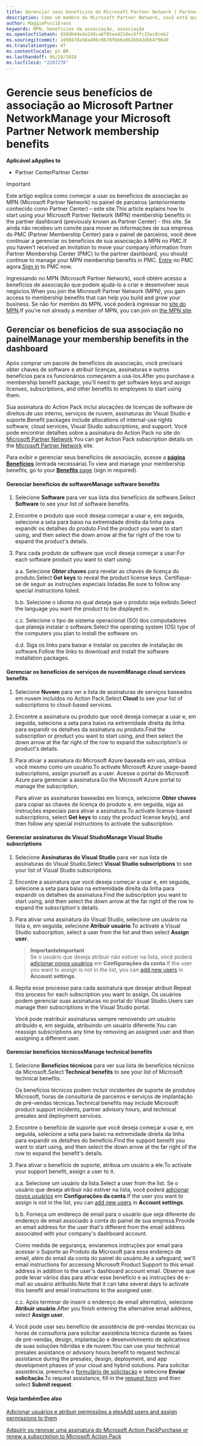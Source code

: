```yaml
---
title: Gerenciar seus benefícios do Microsoft Partner Network | Partner Center
description: Como um membro do Microsoft Partner Network, você está qualificado para comprar certos benefícios de associação. Explica como ativar e gerenciar seus benefícios de associação no painel de parceiros.
author: MaggiePucciEvans
keywords: MPN, benefícios da associação, associação
ms.openlocfilehash: 650db44e4a240ca8f05ea421dec6ffc15ec8ceb2
ms.sourcegitcommit: 2d90478a58a406c0b70fbb6a0b2bb42dbb4f9640
ms.translationtype: HT
ms.contentlocale: pt-BR
ms.lasthandoff: 06/28/2018
ms.locfileid: "2207276"
---
```

# <a name="manage-your-microsoft-partner-network-membership-benefits"></a><span data-ttu-id="4a1bd-105">Gerencie seus benefícios de associação ao Microsoft Partner Network</span><span class="sxs-lookup"><span data-stu-id="4a1bd-105">Manage your Microsoft Partner Network membership benefits</span></span>

**<span data-ttu-id="4a1bd-106">Aplicável a</span><span class="sxs-lookup"><span data-stu-id="4a1bd-106">Applies to</span></span>**

-  <span data-ttu-id="4a1bd-107">Partner Center</span><span class="sxs-lookup"><span data-stu-id="4a1bd-107">Partner Center</span></span>

>[!IMPORTANT]
><span data-ttu-id="4a1bd-108">Este artigo explica como começar a usar os benefícios de associação ao MPN (Microsoft Partner Network) no painel de parceiros (anteriormente conhecido como Partner Center) – este site.</span><span class="sxs-lookup"><span data-stu-id="4a1bd-108">This article explains how to start using your Microsoft Partner Network (MPN) membership benefits in the partner dashboard (previously known as Partner Center) - this site.</span></span> <span data-ttu-id="4a1bd-109">Se ainda não recebeu um convite para mover as informações de sua empresa do PMC (Partner Membership Center) para o painel de parceiros, você deve continuar a gerenciar os benefícios de sua associação à MPN no PMC.</span><span class="sxs-lookup"><span data-stu-id="4a1bd-109">If you haven't received an invitation to move your company information from Partner Membership Center (PMC) to the partner dashboard, you should continue to manage your MPN membership benefits in PMC.</span></span> <span data-ttu-id="4a1bd-110">[Entre](https://partner.microsoft.com/_login?authType=OpenIdConnect) no PMC agora.</span><span class="sxs-lookup"><span data-stu-id="4a1bd-110">[Sign in](https://partner.microsoft.com/_login?authType=OpenIdConnect) to PMC now.</span></span>   

<span data-ttu-id="4a1bd-111">Ingressando no MPN (Microsoft Partner Network), você obtém acesso a benefícios de associação que podem ajudá-lo a criar e desenvolver seus negócios.</span><span class="sxs-lookup"><span data-stu-id="4a1bd-111">When you join the Microsoft Partner Network (MPN), you gain access to membership benefits that can help you build and grow your business.</span></span> <span data-ttu-id="4a1bd-112">Se não for membro do MPN, você poderá ingressar no [site do MPN](https://partner.microsoft.com/membership).</span><span class="sxs-lookup"><span data-stu-id="4a1bd-112">If you're not already a member of MPN, you can join on [the MPN site](https://partner.microsoft.com/membership).</span></span>


## <a name="manage-your-membership-benefits-in-the-dashboard"></a><span data-ttu-id="4a1bd-113">Gerenciar os benefícios de sua associação no painel</span><span class="sxs-lookup"><span data-stu-id="4a1bd-113">Manage your membership benefits in the dashboard</span></span>

<span data-ttu-id="4a1bd-114">Após comprar um pacote de benefícios de associação, você precisará obter chaves de software e atribuir licenças, assinaturas e outros benefícios para os funcionários começarem a usá-los.</span><span class="sxs-lookup"><span data-stu-id="4a1bd-114">After you purchase a membership benefit package, you'll need to get software keys and assign licenses, subscriptions, and other benefits to employees to start using them.</span></span> 

<span data-ttu-id="4a1bd-115">Sua assinatura do Action Pack inclui alocações de licenças de software de direitos de uso interno, serviços de nuvem, assinaturas do Visual Studio e suporte.</span><span class="sxs-lookup"><span data-stu-id="4a1bd-115">Benefit packages include allocations of internal-use rights software, cloud services, Visual Studio subscriptions, and support.</span></span> <span data-ttu-id="4a1bd-116">Você pode encontrar detalhes sobre a assinatura do Action Pack no site do [Microsoft Partner Network](https://partner.microsoft.com/membership/internal-use-software).</span><span class="sxs-lookup"><span data-stu-id="4a1bd-116">You can get Action Pack subscription details on the [Microsoft Partner Network](https://partner.microsoft.com/membership/internal-use-software) site.</span></span>  

<span data-ttu-id="4a1bd-117">Para exibir e gerenciar seus benefícios de associação, acesse a [**página Benefícios**](https://partnercenter.microsoft.com/pcv/partnership/benefits) (entrada necessária).</span><span class="sxs-lookup"><span data-stu-id="4a1bd-117">To view and manage your membership benefits, go to your [**Benefits** page](https://partnercenter.microsoft.com/pcv/partnership/benefits) (sign in required).</span></span>

#### <a name="manage-software-benefits"></a><span data-ttu-id="4a1bd-118">Gerenciar benefícios de software</span><span class="sxs-lookup"><span data-stu-id="4a1bd-118">Manage software benefits</span></span>

1.  <span data-ttu-id="4a1bd-119">Selecione **Software** para ver sua lista dos benefícios de software.</span><span class="sxs-lookup"><span data-stu-id="4a1bd-119">Select **Software** to see your list of software benefits.</span></span> 

2.  <span data-ttu-id="4a1bd-120">Encontre o produto que você deseja começar a usar e, em seguida, selecione a seta para baixo na extremidade direita da linha para expandir os detalhes do produto.</span><span class="sxs-lookup"><span data-stu-id="4a1bd-120">Find the product you want to start using, and then select the down arrow at the far right of the row to expand the product's details.</span></span> 

3. <span data-ttu-id="4a1bd-121">Para cada produto de software que você deseja começar a usar:</span><span class="sxs-lookup"><span data-stu-id="4a1bd-121">For each software product you want to start using:</span></span>

    <span data-ttu-id="4a1bd-122">a.</span><span class="sxs-lookup"><span data-stu-id="4a1bd-122">a.</span></span> <span data-ttu-id="4a1bd-123">Selecione **Obter chaves** para revelar as chaves de licença do produto.</span><span class="sxs-lookup"><span data-stu-id="4a1bd-123">Select **Get keys** to reveal the product license keys.</span></span> <span data-ttu-id="4a1bd-124">Certifique-se de seguir as instruções especiais listadas.</span><span class="sxs-lookup"><span data-stu-id="4a1bd-124">Be sure to follow any special instructions listed.</span></span>

    <span data-ttu-id="4a1bd-125">b.</span><span class="sxs-lookup"><span data-stu-id="4a1bd-125">b.</span></span> <span data-ttu-id="4a1bd-126">Selecione o idioma no qual deseja que o produto seja exibido.</span><span class="sxs-lookup"><span data-stu-id="4a1bd-126">Select the language you want the product to be displayed in.</span></span>

    <span data-ttu-id="4a1bd-127">c.</span><span class="sxs-lookup"><span data-stu-id="4a1bd-127">c.</span></span> <span data-ttu-id="4a1bd-128">Selecione o tipo de sistema operacional (SO) dos computadores que planeja instalar o software.</span><span class="sxs-lookup"><span data-stu-id="4a1bd-128">Select the operating system (OS) type of the computers you plan to install the software on.</span></span>

    <span data-ttu-id="4a1bd-129">d.</span><span class="sxs-lookup"><span data-stu-id="4a1bd-129">d.</span></span> <span data-ttu-id="4a1bd-130">Siga os links para baixar e instalar os pacotes de instalação de software.</span><span class="sxs-lookup"><span data-stu-id="4a1bd-130">Follow the links to download and install the software installation packages.</span></span>


#### <a name="manage-cloud-services-benefits"></a><span data-ttu-id="4a1bd-131">Gerenciar os benefícios de serviços de nuvem</span><span class="sxs-lookup"><span data-stu-id="4a1bd-131">Manage cloud services benefits</span></span>

1. <span data-ttu-id="4a1bd-132">Selecione **Nuvem** para ver a lista de assinaturas de serviços baseados em nuvem incluídos no Action Pack.</span><span class="sxs-lookup"><span data-stu-id="4a1bd-132">Select **Cloud** to see your list of subscriptions to cloud-based services.</span></span>

2. <span data-ttu-id="4a1bd-133">Encontre a assinatura ou produto que você deseja começar a usar e, em seguida, selecione a seta para baixo na extremidade direita da linha para expandir os detalhes da assinatura ou produto.</span><span class="sxs-lookup"><span data-stu-id="4a1bd-133">Find the subscription or product you want to start using, and then select the down arrow at the far right of the row to expand the subscription's or product's details.</span></span> 

3. <span data-ttu-id="4a1bd-134">Para ativar a assinatura do Microsoft Azure baseada em uso, atribua você mesmo como um usuário.</span><span class="sxs-lookup"><span data-stu-id="4a1bd-134">To activate Microsoft Azure usage-based subscriptions, assign yourself as a user.</span></span> <span data-ttu-id="4a1bd-135">Acesse o portal do Microsoft Azure para gerenciar a assinatura.</span><span class="sxs-lookup"><span data-stu-id="4a1bd-135">Go the Microsoft Azure portal to manage the subscription.</span></span>

    <span data-ttu-id="4a1bd-136">Para ativar as assinaturas baseadas em licença, selecione **Obter chaves** para copiar as chaves de licença do produto e, em seguida, siga as instruções especiais para ativar a assinatura.</span><span class="sxs-lookup"><span data-stu-id="4a1bd-136">To activate license-based subscriptions, select **Get keys** to copy the product license key(s), and then follow any special instructions to activate the subscription.</span></span>  


#### <a name="manage-visual-studio-subscriptions"></a><span data-ttu-id="4a1bd-137">Gerenciar assinaturas do Visual Studio</span><span class="sxs-lookup"><span data-stu-id="4a1bd-137">Manage Visual Studio subscriptions</span></span>

1. <span data-ttu-id="4a1bd-138">Selecione **Assinaturas do Visual Studio** para ver sua lista de assinaturas do Visual Studio.</span><span class="sxs-lookup"><span data-stu-id="4a1bd-138">Select **Visual Studio subscriptions** to see your list of Visual Studio subscriptions.</span></span> 

2. <span data-ttu-id="4a1bd-139">Encontre a assinatura que você deseja começar a usar e, em seguida, selecione a seta para baixo na extremidade direita da linha para expandir os detalhes da assinatura.</span><span class="sxs-lookup"><span data-stu-id="4a1bd-139">Find the subscription you want to start using, and then select the down arrow at the far right of the row to expand the subscription's details.</span></span> 

3. <span data-ttu-id="4a1bd-140">Para ativar uma assinatura do Visual Studio, selecione um usuário na lista e, em seguida, selecione **Atribuir usuário**.</span><span class="sxs-lookup"><span data-stu-id="4a1bd-140">To activate a Visual Studio subscription, select a user from the list and then select **Assign user**.</span></span> 

    >**<span data-ttu-id="4a1bd-141">Importante</span><span class="sxs-lookup"><span data-stu-id="4a1bd-141">Important</span></span>**<br>
<span data-ttu-id="4a1bd-142">Se o usuário que deseja atribuir não estiver na lista, você poderá [adicionar novos usuários](create-user-accounts-and-set-permissions.md) em **Configurações da conta**.</span><span class="sxs-lookup"><span data-stu-id="4a1bd-142">If the user you want to assign is not in the list, you can [add new users](create-user-accounts-and-set-permissions.md) in **Account settings**.</span></span>

3. <span data-ttu-id="4a1bd-143">Repita esse processo para cada assinatura que desejar atribuir.</span><span class="sxs-lookup"><span data-stu-id="4a1bd-143">Repeat this process for each subscription you want to assign.</span></span> <span data-ttu-id="4a1bd-144">Os usuários podem gerenciar suas assinaturas no portal do Visual Studio.</span><span class="sxs-lookup"><span data-stu-id="4a1bd-144">Users can manage their subscriptions in the Visual Studio portal.</span></span> 

    <span data-ttu-id="4a1bd-145">Você pode reatribuir assinaturas sempre removendo um usuário atribuído e, em seguida, atribuindo um usuário diferente.</span><span class="sxs-lookup"><span data-stu-id="4a1bd-145">You can reassign subscriptions any time by removing an assigned user and then assigning a different user.</span></span> 

#### <a name="manage-technical-benefits"></a><span data-ttu-id="4a1bd-146">Gerenciar benefícios técnicos</span><span class="sxs-lookup"><span data-stu-id="4a1bd-146">Manage technical benefits</span></span>

1. <span data-ttu-id="4a1bd-147">Selecione **Benefícios técnicos** para ver sua lista de benefícios técnicos da Microsoft.</span><span class="sxs-lookup"><span data-stu-id="4a1bd-147">Select **Technical benefits** to see your list of Microsoft technical benefits.</span></span>

    <span data-ttu-id="4a1bd-148">Os benefícios técnicos podem incluir incidentes de suporte de produtos Microsoft, horas de consultoria de parceiros e serviços de implantação de pré-vendas técnicas.</span><span class="sxs-lookup"><span data-stu-id="4a1bd-148">Technical benefits may include Microsoft product support incidents, partner advisory hours, and technical presales and deployment services.</span></span>   

2. <span data-ttu-id="4a1bd-149">Encontre o benefício de suporte que você deseja começar a usar e, em seguida, selecione a seta para baixo na extremidade direita da linha para expandir os detalhes do benefício.</span><span class="sxs-lookup"><span data-stu-id="4a1bd-149">Find the support benefit you want to start using, and then select the down arrow at the far right of the row to expand the benefit's details.</span></span> 

3. <span data-ttu-id="4a1bd-150">Para ativar o benefício de suporte, atribua um usuário a ele.</span><span class="sxs-lookup"><span data-stu-id="4a1bd-150">To activate your support benefit, assign a user to it.</span></span> 
   
    <span data-ttu-id="4a1bd-151">a.</span><span class="sxs-lookup"><span data-stu-id="4a1bd-151">a.</span></span>  <span data-ttu-id="4a1bd-152">Selecione um usuário da lista.</span><span class="sxs-lookup"><span data-stu-id="4a1bd-152">Select a user from the list.</span></span> <span data-ttu-id="4a1bd-153">Se o usuário que deseja atribuir não estiver na lista, você poderá [adicionar novos usuários](create-user-accounts-and-set-permissions.md) em **Configurações da conta**.</span><span class="sxs-lookup"><span data-stu-id="4a1bd-153">If the user you want to assign is not in the list, you can [add new users](create-user-accounts-and-set-permissions.md) in **Account settings**.</span></span>

    <span data-ttu-id="4a1bd-154">b.</span><span class="sxs-lookup"><span data-stu-id="4a1bd-154">b.</span></span>  <span data-ttu-id="4a1bd-155">Forneça um endereço de email para o usuário que seja diferente do endereço de email associado à conta do painel de sua empresa.</span><span class="sxs-lookup"><span data-stu-id="4a1bd-155">Provide an email address for the user that's different from the email address associated with your company's dashboard account.</span></span> 
    
    <span data-ttu-id="4a1bd-156">Como medida de segurança, enviaremos instruções por email para acessar o Suporte ao Produto da Microsoft para esse endereço de email, além do email da conta do painel do usuário.</span><span class="sxs-lookup"><span data-stu-id="4a1bd-156">As a safeguard, we'll email instructions for accessing Microsoft Product Support to this email address in addition to the user's dashboard account email.</span></span> <span data-ttu-id="4a1bd-157">Observe que pode levar vários dias para ativar esse benefício e as instruções de e-mail ao usuário atribuído.</span><span class="sxs-lookup"><span data-stu-id="4a1bd-157">Note that it can take several days to activate this benefit and email instructions to the assigned user.</span></span>    
    
    <span data-ttu-id="4a1bd-158">c.</span><span class="sxs-lookup"><span data-stu-id="4a1bd-158">c.</span></span>  <span data-ttu-id="4a1bd-159">Após terminar de inserir o endereço de email alternativo, selecione **Atribuir usuário**.</span><span class="sxs-lookup"><span data-stu-id="4a1bd-159">After you finish entering the alternative email address, select **Assign user**.</span></span> 

4. <span data-ttu-id="4a1bd-160">Você pode usar seu benefício de assistência de pré-vendas técnicas ou horas de consultoria para solicitar assistência técnica durante as fases de pré-vendas, design, implantação e desenvolvimento de aplicativos de suas soluções híbridas e de nuvem.</span><span class="sxs-lookup"><span data-stu-id="4a1bd-160">You can use your technical presales assistance or advisory hours benefit to request technical assistance during the presales, design, deployment, and app development phases of your cloud and hybrid solutions.</span></span> <span data-ttu-id="4a1bd-161">Para solicitar assistência, preencha o [formulário de solicitação](https://partnercenter.microsoft.com/pcv/partnership/benefits/createadvisoryhoursservicerequest
) e selecione **Enviar solicitação**.</span><span class="sxs-lookup"><span data-stu-id="4a1bd-161">To request assistance, fill in the [request form](https://partnercenter.microsoft.com/pcv/partnership/benefits/createadvisoryhoursservicerequest
) and then select **Submit request**.</span></span>


#### <a name="see-also"></a><span data-ttu-id="4a1bd-162">Veja também</span><span class="sxs-lookup"><span data-stu-id="4a1bd-162">See also</span></span>

[<span data-ttu-id="4a1bd-163">Adicionar usuários e atribuir permissões a eles</span><span class="sxs-lookup"><span data-stu-id="4a1bd-163">Add users and assign permissions to them</span></span>](create-user-accounts-and-set-permissions.md)

[<span data-ttu-id="4a1bd-164">Adquirir ou renovar uma assinatura do Microsoft Action Pack</span><span class="sxs-lookup"><span data-stu-id="4a1bd-164">Purchase or renew a subscription to Microsoft Action Pack</span></span>](mpn-get-action-pack.md)


